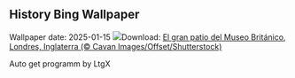 ## History Bing Wallpaper
Wallpaper date: 2025-01-15
![](https://www.bing.com/th?id=OHR.MuseumCourt_ES-ES2025282183_UHD.jpg&w=1000)Download: [El gran patio del Museo Británico, Londres, Inglaterra (© Cavan Images/Offset/Shutterstock)](https://www.bing.com/th?id=OHR.MuseumCourt_ES-ES2025282183_UHD.jpg)

Auto get programm by LtgX
